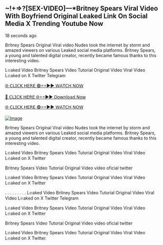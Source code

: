 ## ~!+=>?[SEX-VIDEO]—*Britney Spears Viral Video With Boyfriend Original Leaked Link On Social Media X Trending Youtube Now

18 seconds ago

Britney Spears Original Viral video Nudes took the internet by storm and amazed viewers on various Leaked social media platforms. Britney Spears, a young and talented digital creator, recently became famous thanks to this interesting video.

L𝚎aked Video Britney Spears Video Tutorial Original Video Viral Video L𝚎aked on X Twitter Telegram

[🌐 𝖢𝖫𝖨𝖢𝖪 𝖧𝖤𝖱𝖤 🟢==►► 𝖶𝖠𝖳𝖢𝖧 𝖭𝖮𝖶](https://3-tanei-pinik.blogspot.com/2025/02/viral-video.html)

[🔴 𝖢𝖫𝖨𝖢𝖪 𝖧𝖤𝖱𝖤 🌐==►► 𝖣𝗈𝗐𝗇𝗅𝗈𝖺𝖽 𝖭𝗈𝗐](https://3-tanei-pinik.blogspot.com/2025/02/viral-video.html)

[🌐 𝖢𝖫𝖨𝖢𝖪 𝖧𝖤𝖱𝖤 🟢==►► 𝖶𝖠𝖳𝖢𝖧 𝖭𝖮𝖶](https://3-tanei-pinik.blogspot.com/2025/02/viral-video.html)

[![Image](https://github.com/user-attachments/assets/ff3b7bd4-415c-4ca3-a6c8-b1f096193c29)](https://3-tanei-pinik.blogspot.com/2025/02/viral-video.html)

Britney Spears Original Viral video Nudes took the internet by storm and amazed viewers on various Leaked social media platforms. Britney Spears, a young and talented digital creator, recently became famous thanks to this interesting video.

L𝚎aked Video Britney Spears Video Tutorial Original Video Viral Video L𝚎aked on X Twitter

Britney Spears Video Tutorial Original Video video oficial twitter

L𝚎aked Video Britney Spears Video Tutorial Original Video Viral Video L𝚎aked on X Twitter

. . . . . . . . . L𝚎aked Video Britney Spears Video Tutorial Original Video Viral Video L𝚎aked on X Twitter Telegram

L𝚎aked Video Britney Spears Video Tutorial Original Video Viral Video L𝚎aked on X Twitter

Britney Spears Video Tutorial Original Video video oficial twitter

L𝚎aked Video Britney Spears Video Tutorial Original Video Viral Video L𝚎aked on X Twitter.
